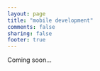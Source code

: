 ```yaml
---
layout: page
title: "mobile development"
comments: false
sharing: false
footer: true
---
```


Coming soon...